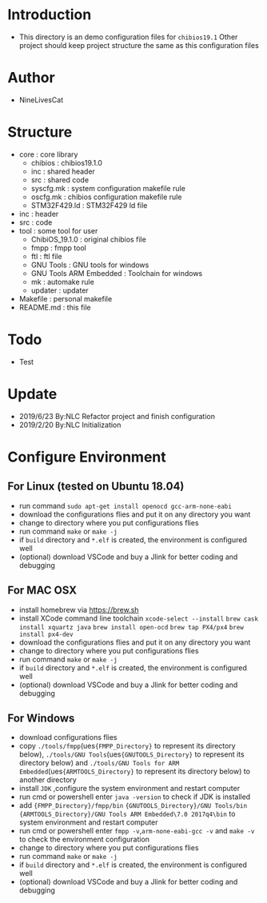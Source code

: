 # Introduction

* This directory is an demo configuration files for `chibios19.1` Other project should keep project structure the same as this configuration files

# Author

* NineLivesCat

# Structure

* core      :    core library
    * chibios       :   chibios19.1.0
    * inc           :   shared header
    * src           :   shared code
    * syscfg.mk     :   system configuration makefile rule
    * oscfg.mk      :   chibios configuration makefile rule
    * STM32F429.ld  :   STM32F429 ld file
* inc       :   header
* src       :   code
* tool      :   some tool for user
    * ChibiOS_19.1.0            :   original chibios file
    * fmpp                      :   fmpp tool
    * ftl                       :   ftl file
    * GNU Tools                 :   GNU tools for windows
    * GNU Tools ARM Embedded    :   Toolchain for windows
    * mk                        :   automake rule
    * updater                   :   updater
* Makefile  :   personal makefile
* README.md :   this file

# Todo

* Test

# Update

* 2019/6/23   By:NLC        Refactor project and finish configuration
* 2019/2/20   By:NLC        Initialization

# Configure Environment

## For Linux (tested on Ubuntu 18.04)

* run command `sudo apt-get install openocd gcc-arm-none-eabi`
* download the configurations flies and put it on any directory you want
* change to directory where you put configurations flies
* run command `make` or `make -j`
* if `build` directory and `*.elf` is created, the environment is configured well
* (optional) download VSCode and buy a Jlink for better coding and debugging 

## For MAC OSX

* install homebrew via https://brew.sh
* install XCode command line toolchain
 `xcode-select --install`
 `brew cask install xquartz java`
 `brew install open-ocd`
 `brew tap PX4/px4`
 `brew install px4-dev`
* download the configurations flies and put it on any directory you want
* change to directory where you put configurations flies
* run command `make` or `make -j`
* if `build` directory and `*.elf` is created, the environment is configured well
* (optional) download VSCode and buy a Jlink for better coding and debugging

## For Windows

* download configurations flies
* copy `./tools/fmpp`(ues`{FMPP_Directory}` to represent its directory below), `./tools/GNU Tools`(ues`{GNUTOOLS_Directory}` to represent its directory below) and `./tools/GNU Tools for ARM Embedded`(ues`{ARMTOOLS_Directory}` to represent its directory below) to another directory
* install `JDK` ,configure the system environment and restart computer 
* run cmd or powershell enter `java -version` to check if JDK is installed
* add `{FMPP_Directory}/fmpp/bin` 
 `{GNUTOOLS_Directory}/GNU Tools/bin` 
 `{ARMTOOLS_Directory}/GNU Tools ARM Embedded\7.0 2017q4\bin`
 to system environment and restart computer
* run cmd or powershell enter `fmpp -v`,`arm-none-eabi-gcc -v` and `make -v` to check the environment configuration
* change to directory where you put configurations flies
* run command `make` or `make -j`
* if `build` directory and `*.elf` is created, the environment is configured well
* (optional) download VSCode and buy a Jlink for better coding and debugging

